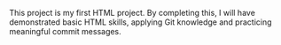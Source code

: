 This project is my first HTML project. By completing this, I will have demonstrated basic HTML skills, applying Git knowledge and practicing meaningful commit messages.

